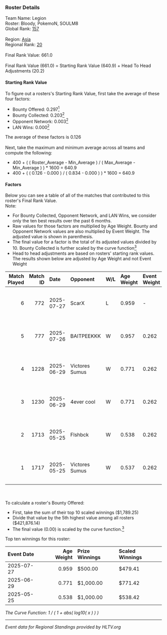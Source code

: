 ### Roster Details<br />
Team Name: Legion<br />
Roster: Bloody, PokemoN, SOULM8<br />
Global Rank: [157](../../standings_global_2025_09_01.md)<br />
<br />
Region: [Asia]( ../../standings_asia_2025_09_01.md)<br />
Regional Rank: [20]( ../../standings_asia_2025_09_01.md)<br />
<br />
Final Rank Value:  661.0<br />
<br />
Final Rank Value (661.0) = Starting Rank Value (640.9) + Head To Head Adjustments (20.2)<br />

#### Starting Rank Value<br />
To figure out a rosters's Starting Rank Value, first take the average of these four factors:<br />
- Bounty Offered: 0.297[<sup>1</sup>](#table2)
- Bounty Collected: 0.203[<sup>2</sup>](#table1)
- Opponent Network: 0.003[<sup>2</sup>](#table1)
- LAN Wins: 0.000[<sup>2</sup>](#table1)

The average of these factors is 0.126<br />
<br />
Next, take the maximum and minimum average across all teams and compute the following:<br />
- 400 + ( ( Roster_Average - Min_Average ) / ( Max_Average - Min_Average ) ) * 1600 = 640.9
- 400 + ( ( 0.126 - 0.000 ) / ( 0.834 - 0.000 ) ) * 1600 = 640.9


#### Factors<br />
Below you can see a table of all of the matches that contributed to this roster's Final Rank Value.<br />
Note:<br />

- For Bounty Collected, Opponent Network, and LAN Wins, we consider only the ten best results over the past 6 months.
- Raw values for those factors are multiplied by Age Weight. Bounty and Opponent Network values are also multiplied by Event Weight. The adjusted value is shown in parenthesis.
- The final value for a factor is the total of its adjusted values divided by 10. Bounty Collected is further scaled by the curve function[<sup>3</sup>](#curveFunction)
- Head to head adjustments are based on rosters' starting rank values. The results shown below are adjusted by Age Weight and not Event Weight
<span id="table1"></span><br />


| Match Played | Match ID | Date       | Opponent       | W/L | Age Weight | Event Weight | Bounty Collected | Opponent Network | LAN Wins  | H2H Adj. | Roster                               |
| -: | -: | :- | :- | :- | :- | :- | :- | :- | :- | -: | :- |
|            6 |      772 | 2025-07-27 | ScarX          | L   | 0.959      | -            | -                | -                | -         |   -14.62 | Bloody, hf, PokemoN, SOULM8, SultaaN |
|            5 |      777 | 2025-07-26 | BAITPEEKKK     | W   | 0.957      | 0.262        | 0.000 (0.000)    | 0.000 (0.000)    | 0 (0.000) |     5.31 | Bloody, hf, PokemoN, SOULM8, SultaaN |
|            4 |     1228 | 2025-06-29 | Victores Sumus | W   | 0.771      | 0.262        | 0.003 (0.001)    | 0.067 (0.013)    | 0 (0.000) |     9.79 | Bloody, hf, PokemoN, SOULM8, SultaaN |
|            3 |     1230 | 2025-06-29 | 4ever cool     | W   | 0.771      | 0.262        | 0.000 (0.000)    | 0.000 (0.000)    | 0 (0.000) |     4.60 | Bloody, hf, PokemoN, SOULM8, SultaaN |
|            2 |     1713 | 2025-05-25 | Flshbck        | W   | 0.538      | 0.262        | 0.001 (0.000)    | 0.057 (0.008)    | 0 (0.000) |     7.71 | Bloody, HSB, PokemoN, SOULM8, X1RON  |
|            1 |     1717 | 2025-05-25 | Victores Sumus | W   | 0.537      | 0.262        | 0.003 (0.000)    | 0.067 (0.009)    | 0 (0.000) |     7.39 | Bloody, HSB, PokemoN, SOULM8, X1RON  |

<br />
<span id="table2"></span><br />
To calculate a roster's Bounty Offered:<br />

- First, take the sum of their top 10 scaled winnings ($1,789.25)
- Divide that value by the 5th highest value among all rosters ($421,876.14)
- The final value (0.00) is scaled by the curve function.[<sup>3</sup>](#curveFunction)

Top ten winnings for this roster:<br />

| Event Date | Age Weight | Prize Winnings | Scaled Winnings |
| :- | -: | :- | :- |
| 2025-07-27 |      0.959 | $500.00        | $479.41         |
| 2025-06-29 |      0.771 | $1,000.00      | $771.42         |
| 2025-05-25 |      0.538 | $1,000.00      | $538.42         |


<span id="curveFunction"></span>_The Curve Function: 1 / ( 1 + abs( log10( x ) ) )_<br />

---
_Event data for Regional Standings provided by HLTV.org_<br />
